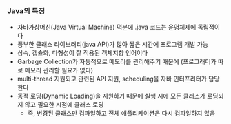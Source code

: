 ### Java의 특징
- 자바가상머신(Java Virtual Machine) 덕분에 .java 코드는 운영체제에 독립적이다
- 풍부한 클래스 라이브러리(java API)가 많아 짧은 시간에 프로그램 개발 가능
- 상속, 캡슐화, 다형성이 잘 적용된 객체지향 언어이다
- Garbage Collection가 자동적으로 메모리를 관리해주기 때문에 (프로그래머가 따로 메모리 관리할 필요가 없다)
- multi-thread 지원되고 관련된 API 지원, scheduling을 자바 인터프리터가 담당한다
- 동적 로딩(Dynamic Loading)을 지원하기 때문에 실행 시에 모든 클래스가 로딩되지 않고 필요한 시점에 클래스 로딩
  - 즉, 변경된 클래스만 컴파일하고 전체 애플리케이션은 다시 컴파일하지 않음
